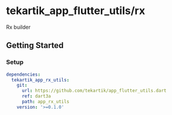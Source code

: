 # tekartik_app_flutter_utils/rx

Rx builder

## Getting Started

### Setup

```yaml
dependencies:
  tekartik_app_rx_utils:
    git:
      url: https://github.com/tekartik/app_flutter_utils.dart
      ref: dart3a
      path: app_rx_utils
    version: '>=0.1.0'
```
